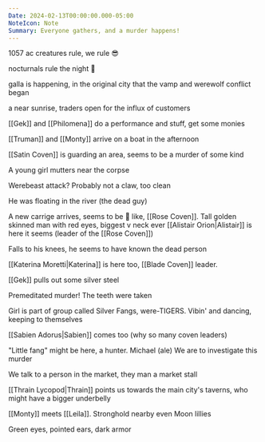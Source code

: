 ```yaml
---
Date: 2024-02-13T00:00:00.000-05:00
NoteIcon: Note
Summary: Everyone gathers, and a murder happens!
---
```

1057 ac
creatures rule, we rule 😎

nocturnals rule the night 🧛

galla is happening, in the original city that the vamp and werewolf conflict began

a near sunrise, traders open for the influx of customers

[[Gek]] and [[Philomena]] do a performance and stuff, get some monies

[[Truman]] and [[Monty]] arrive on a boat in the afternoon

[[Satin Coven]] is guarding an area, seems to be a murder of some kind

A young girl mutters near the corpse

Werebeast attack?
Probably not a claw, too clean

He was floating in the river (the dead guy)

A new carrige arrives, seems to be 🌹 like, [[Rose Coven]].
Tall golden skinned man with red eyes, biggest v neck ever
[[Alistair Orion|Alistair]] is here it seems (leader of the [[Rose Coven]])

Falls to his knees, he seems to have known the dead person

[[Katerina Moretti|Katerina]] is here too, [[Blade Coven]] leader.

[[Gek]] pulls out some silver steel

Premeditated murder! The teeth were taken

Girl is part of group called Silver Fangs, were-TIGERS. Vibin' and dancing, keeping to themselves

[[Sabien Adorus|Sabien]] comes too (why so many coven leaders)

"Little fang" might be here, a hunter. Michael (ale)
We are to investigate this murder

We talk to a person in the market, they man a market stall

[[Thrain Lycopod|Thrain]] points us towards the main city's taverns, who might have a bigger underbelly

[[Monty]] meets [[Leila]].
Stronghold nearby even
Moon lillies

Green eyes, pointed ears, dark armor

